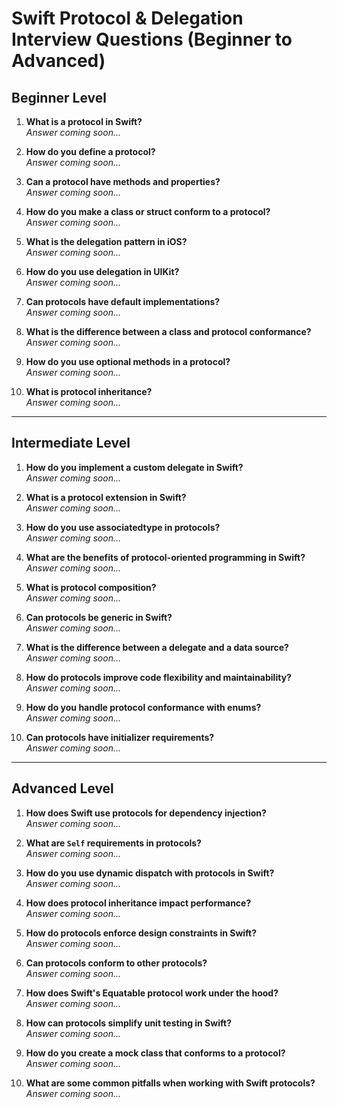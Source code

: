 # Swift Protocol & Delegation Interview Questions (Beginner to Advanced)

## Beginner Level

1. **What is a protocol in Swift?**  
   *Answer coming soon...*

2. **How do you define a protocol?**  
   *Answer coming soon...*

3. **Can a protocol have methods and properties?**  
   *Answer coming soon...*

4. **How do you make a class or struct conform to a protocol?**  
   *Answer coming soon...*

5. **What is the delegation pattern in iOS?**  
   *Answer coming soon...*

6. **How do you use delegation in UIKit?**  
   *Answer coming soon...*

7. **Can protocols have default implementations?**  
   *Answer coming soon...*

8. **What is the difference between a class and protocol conformance?**  
   *Answer coming soon...*

9. **How do you use optional methods in a protocol?**  
   *Answer coming soon...*

10. **What is protocol inheritance?**  
    *Answer coming soon...*

---

## Intermediate Level

1. **How do you implement a custom delegate in Swift?**  
   *Answer coming soon...*

2. **What is a protocol extension in Swift?**  
   *Answer coming soon...*

3. **How do you use associatedtype in protocols?**  
   *Answer coming soon...*

4. **What are the benefits of protocol-oriented programming in Swift?**  
   *Answer coming soon...*

5. **What is protocol composition?**  
   *Answer coming soon...*

6. **Can protocols be generic in Swift?**  
   *Answer coming soon...*

7. **What is the difference between a delegate and a data source?**  
   *Answer coming soon...*

8. **How do protocols improve code flexibility and maintainability?**  
   *Answer coming soon...*

9. **How do you handle protocol conformance with enums?**  
   *Answer coming soon...*

10. **Can protocols have initializer requirements?**  
    *Answer coming soon...*

---

## Advanced Level

1. **How does Swift use protocols for dependency injection?**  
   *Answer coming soon...*

2. **What are `Self` requirements in protocols?**  
   *Answer coming soon...*

3. **How do you use dynamic dispatch with protocols in Swift?**  
   *Answer coming soon...*

4. **How does protocol inheritance impact performance?**  
   *Answer coming soon...*

5. **How do protocols enforce design constraints in Swift?**  
   *Answer coming soon...*

6. **Can protocols conform to other protocols?**  
   *Answer coming soon...*

7. **How does Swift's Equatable protocol work under the hood?**  
   *Answer coming soon...*

8. **How can protocols simplify unit testing in Swift?**  
   *Answer coming soon...*

9. **How do you create a mock class that conforms to a protocol?**  
   *Answer coming soon...*

10. **What are some common pitfalls when working with Swift protocols?**  
    *Answer coming soon...*
